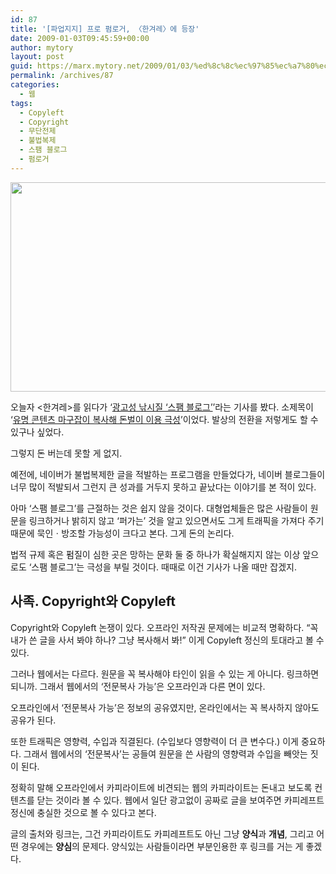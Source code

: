 ```yaml
---
id: 87
title: '[파업지지] 프로 펌로거, 〈한겨레〉에 등장'
date: 2009-01-03T09:45:59+00:00
author: mytory
layout: post
guid: https://marx.mytory.net/2009/01/03/%ed%8c%8c%ec%97%85%ec%a7%80%ec%a7%80-%ed%94%84%eb%a1%9c-%ed%8e%8c%eb%a1%9c%ea%b1%b0-%e3%80%88%ed%95%9c%ea%b2%a8%eb%a0%88%e3%80%89%ec%97%90-%eb%93%b1%ec%9e%a5/
permalink: /archives/87
categories:
  - 웹
tags:
  - Copyleft
  - Copyright
  - 무단전제
  - 불법복제
  - 스팸 블로그
  - 펌로거
---
```


<img src="https://marx.mytory.net/wp-content/uploads/1/495f3a42a89a9CH.JPG" class="aligncenter" width="540" height="335" alt="" filename="hani-spam-blog.JPG" filemime="" /> 

오늘자 &lt;한겨레&gt;를 읽다가 ‘<a href="http://www.hani.co.kr/arti/society/society_general/331017.html" target="_blank" title="[http://www.hani.co.kr/arti/society/society_general/331017.html]로 이동합니다.">광고성 낚시질 ‘스팸 블로그’</a>’라는 기사를 봤다. 소제목이 ‘<a href="http://www.hani.co.kr/arti/society/society_general/331017.html" target="_blank" title="[http://www.hani.co.kr/arti/society/society_general/331017.html]로 이동합니다.">유명 콘텐츠 마구잡이 복사해 돈벌이 이용 극성</a>’이었다. 발상의 전환을 저렇게도 할 수 있구나 싶었다.

그렇지 돈 버는데 못할 게 없지.

예전에, 네이버가 불법복제한 글을 적발하는 프로그램을 만들었다가, 네이버 블로그들이 너무 많이 적발되서 그런지 큰 성과를 거두지 못하고 끝났다는 이야기를 본 적이 있다.

아마 ‘스팸 블로그’를 근절하는 것은 쉽지 않을 것이다. 대형업체들은 많은 사람들이 원문을 링크하거나 밝히지 않고 ‘퍼가는’ 것을 알고 있으면서도 그게 트래픽을 가져다 주기 때문에 묵인ㆍ방조할 가능성이 크다고 본다. 그게 돈의 논리다.

법적 규제 혹은 펌질이 심한 곳은 망하는 문화 둘 중 하나가 확실해지지 않는 이상 앞으로도 ‘스팸 블로그’는 극성을 부릴 것이다. 때때로 이건 기사가 나올 때만 잡겠지.

<div class="gray-textbox">
  <h2>
    사족. Copyright와 Copyleft
  </h2>
  
  <p>
    Copyright와 Copyleft 논쟁이 있다. 오프라인 저작권 문제에는 비교적 명확하다. “꼭 내가 쓴 글을 사서 봐야 하나? 그냥 복사해서 봐!” 이게 Copyleft 정신의 토대라고 볼 수 있다.
  </p>
  
  <p>
    그러나 웹에서는 다르다. 원문을 꼭 복사해야 타인이 읽을 수 있는 게 아니다. 링크하면 되니까. 그래서 웹에서의 ‘전문복사 가능’은 오프라인과 다른 면이 있다. 
  </p>
  
  <p>
    오프라인에서 ‘전문복사 가능’은 정보의 공유였지만, 온라인에서는 꼭 복사하지 않아도 공유가 된다.
  </p>
  
  <p>
    또한 트래픽은 영향력, 수입과 직결된다. (수입보다 영향력이 더 큰 변수다.) 이게 중요하다. 그래서 웹에서의 ‘전문복사’는 공들여 원문을 쓴 사람의 영향력과 수입을 빼앗는 짓이 된다.
  </p>
  
  <p>
    정확히 말해 오프라인에서 카피라이트에 비견되는 웹의 카피라이트는 돈내고 보도록 컨텐츠를 닫는 것이라 볼 수 있다. 웹에서 일단 광고없이 공짜로 글을 보여주면 카피레프트 정신에 충실한 것으로 볼 수 있다고 본다.
  </p>
  
  <p>
    글의 출처와 링크는, 그건 카피라이트도 카피레프트도 아닌 그냥 <strong>양식</strong>과 <strong>개념</strong>, 그리고 어떤 경우에는 <strong>양심</strong>의 문제다. 양식있는 사람들이라면 부분인용한 후 링크를 거는 게 좋겠다.
  </p>
</div>